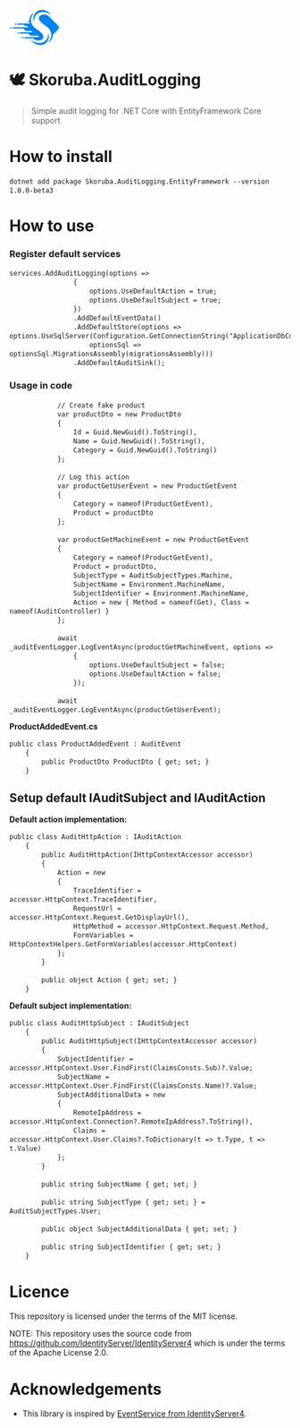 ![Logo](docs/Images/Skoruba-ReadMe.png) 

# 🕊️ Skoruba.AuditLogging
> Simple audit logging for .NET Core with EntityFramework Core support

# How to install

```
dotnet add package Skoruba.AuditLogging.EntityFramework --version 1.0.0-beta3
```

# How to use

### Register default services
```
services.AddAuditLogging(options =>
                {
                    options.UseDefaultAction = true;
                    options.UseDefaultSubject = true;
                })
                .AddDefaultEventData()
                .AddDefaultStore(options => options.UseSqlServer(Configuration.GetConnectionString("ApplicationDbContext"),
                    optionsSql => optionsSql.MigrationsAssembly(migrationsAssembly)))
                .AddDefaultAuditSink();
```

### Usage in code

```
            // Create fake product
            var productDto = new ProductDto
            {
                Id = Guid.NewGuid().ToString(),
                Name = Guid.NewGuid().ToString(),
                Category = Guid.NewGuid().ToString()
            };

            // Log this action
            var productGetUserEvent = new ProductGetEvent
            {
                Category = nameof(ProductGetEvent),
                Product = productDto
            };

            var productGetMachineEvent = new ProductGetEvent
            {
                Category = nameof(ProductGetEvent),
                Product = productDto,
                SubjectType = AuditSubjectTypes.Machine,
                SubjectName = Environment.MachineName,
                SubjectIdentifier = Environment.MachineName,
                Action = new { Method = nameof(Get), Class = nameof(AuditController) }
            };

            await _auditEventLogger.LogEventAsync(productGetMachineEvent, options =>
                {
                    options.UseDefaultSubject = false;
                    options.UseDefaultAction = false;
                });

            await _auditEventLogger.LogEventAsync(productGetUserEvent);
```

**ProductAddedEvent.cs**
```
public class ProductAddedEvent : AuditEvent
    {
        public ProductDto ProductDto { get; set; }  
    }
```

## Setup default IAuditSubject and IAuditAction

**Default action implementation:**
```
public class AuditHttpAction : IAuditAction
    {
        public AuditHttpAction(IHttpContextAccessor accessor)
        {
            Action = new
            {
                TraceIdentifier = accessor.HttpContext.TraceIdentifier,
                RequestUrl = accessor.HttpContext.Request.GetDisplayUrl(),
                HttpMethod = accessor.HttpContext.Request.Method,
                FormVariables = HttpContextHelpers.GetFormVariables(accessor.HttpContext)
            };
        }

        public object Action { get; set; }
    }
```

**Default subject implementation:**

```
public class AuditHttpSubject : IAuditSubject
    {
        public AuditHttpSubject(IHttpContextAccessor accessor)
        {
            SubjectIdentifier = accessor.HttpContext.User.FindFirst(ClaimsConsts.Sub)?.Value;
            SubjectName = accessor.HttpContext.User.FindFirst(ClaimsConsts.Name)?.Value;
            SubjectAdditionalData = new
            {
                RemoteIpAddress = accessor.HttpContext.Connection?.RemoteIpAddress?.ToString(),
                Claims = accessor.HttpContext.User.Claims?.ToDictionary(t => t.Type, t => t.Value)
            };
        }

        public string SubjectName { get; set; }

        public string SubjectType { get; set; } = AuditSubjectTypes.User;

        public object SubjectAdditionalData { get; set; }

        public string SubjectIdentifier { get; set; }
    }
```
# Licence
This repository is licensed under the terms of the MIT license.

NOTE: This repository uses the source code from https://github.com/IdentityServer/IdentityServer4 which is under the terms of the Apache License 2.0.

# Acknowledgements

- This library is inspired by [EventService from IdentityServer4](https://github.com/IdentityServer/IdentityServer4).
